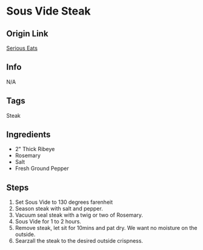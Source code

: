 # Sous Vide Steak

## Origin Link
[Serious Eats](https://www.seriouseats.com/2015/06/food-lab-complete-guide-to-sous-vide-steak.html)

## Info
N/A

## Tags
Steak

## Ingredients

- 2" Thick Ribeye
- Rosemary
- Salt
- Fresh Ground Pepper

## Steps

1. Set Sous Vide to 130 degrees farenheit 
2. Season steak with salt and pepper.
3. Vacuum seal steak with a twig or two of Rosemary.
4. Sous Vide for 1 to 2 hours.
5. Remove steak, let sit for 10mins and pat dry. We want no moisture on the outside.
6. Searzall the steak to the desired outside crispness.
